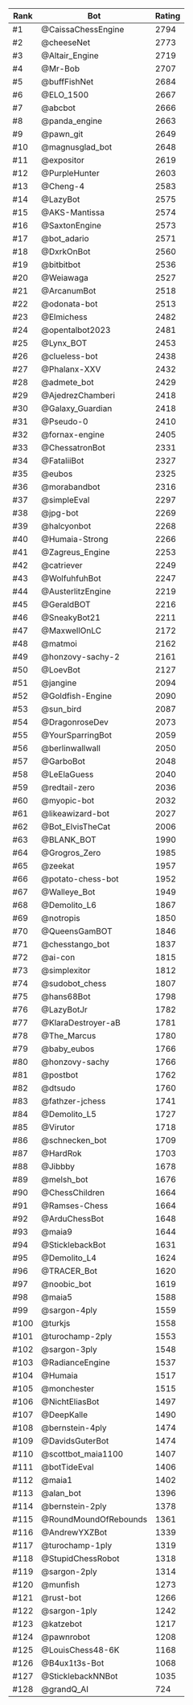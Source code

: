 Rank|Bot|Rating
---|---|---
#1|@CaissaChessEngine|2794
#2|@cheeseNet|2773
#3|@Altair_Engine|2719
#4|@Mr-Bob|2707
#5|@buffFishNet|2684
#6|@ELO_1500|2667
#7|@abcbot|2666
#8|@panda_engine|2663
#9|@pawn_git|2649
#10|@magnusglad_bot|2648
#11|@expositor|2619
#12|@PurpleHunter|2603
#13|@Cheng-4|2583
#14|@LazyBot|2575
#15|@AKS-Mantissa|2574
#16|@SaxtonEngine|2573
#17|@bot_adario|2571
#18|@DxrkOnBot|2560
#19|@bitbitbot|2536
#20|@Weiawaga|2527
#21|@ArcanumBot|2518
#22|@odonata-bot|2513
#23|@Elmichess|2482
#24|@opentalbot2023|2481
#25|@Lynx_BOT|2453
#26|@clueless-bot|2438
#27|@Phalanx-XXV|2432
#28|@admete_bot|2429
#29|@AjedrezChamberi|2418
#30|@Galaxy_Guardian|2418
#31|@Pseudo-0|2410
#32|@fornax-engine|2405
#33|@ChessatronBot|2331
#34|@FataliiBot|2327
#35|@eubos|2325
#36|@morabandbot|2316
#37|@simpleEval|2297
#38|@jpg-bot|2269
#39|@halcyonbot|2268
#40|@Humaia-Strong|2266
#41|@Zagreus_Engine|2253
#42|@catriever|2249
#43|@WolfuhfuhBot|2247
#44|@AusterlitzEngine|2219
#45|@GeraldBOT|2216
#46|@SneakyBot21|2211
#47|@MaxwellOnLC|2172
#48|@matmoi|2162
#49|@honzovy-sachy-2|2161
#50|@LoevBot|2127
#51|@jangine|2094
#52|@Goldfish-Engine|2090
#53|@sun_bird|2087
#54|@DragonroseDev|2073
#55|@YourSparringBot|2059
#56|@berlinwallwall|2050
#57|@GarboBot|2048
#58|@LeElaGuess|2040
#59|@redtail-zero|2036
#60|@myopic-bot|2032
#61|@likeawizard-bot|2027
#62|@Bot_ElvisTheCat|2006
#63|@BLANK_BOT|1990
#64|@Grogros_Zero|1985
#65|@zeekat|1957
#66|@potato-chess-bot|1952
#67|@Walleye_Bot|1949
#68|@Demolito_L6|1867
#69|@notropis|1850
#70|@QueensGamBOT|1846
#71|@chesstango_bot|1837
#72|@ai-con|1815
#73|@simplexitor|1812
#74|@sudobot_chess|1807
#75|@hans68Bot|1798
#76|@LazyBotJr|1782
#77|@KlaraDestroyer-aB|1781
#78|@The_Marcus|1780
#79|@baby_eubos|1766
#80|@honzovy-sachy|1766
#81|@postbot|1762
#82|@dtsudo|1760
#83|@fathzer-jchess|1741
#84|@Demolito_L5|1727
#85|@Virutor|1718
#86|@schnecken_bot|1709
#87|@HardRok|1703
#88|@Jibbby|1678
#89|@melsh_bot|1676
#90|@ChessChildren|1664
#91|@Ramses-Chess|1664
#92|@ArduChessBot|1648
#93|@maia9|1644
#94|@SticklebackBot|1631
#95|@Demolito_L4|1624
#96|@TRACER_Bot|1620
#97|@noobic_bot|1619
#98|@maia5|1588
#99|@sargon-4ply|1559
#100|@turkjs|1558
#101|@turochamp-2ply|1553
#102|@sargon-3ply|1548
#103|@RadianceEngine|1537
#104|@Humaia|1517
#105|@monchester|1515
#106|@NichtEliasBot|1497
#107|@DeepKalle|1490
#108|@bernstein-4ply|1474
#109|@DavidsGuterBot|1474
#110|@scottbot_maia1100|1407
#111|@botTideEval|1406
#112|@maia1|1402
#113|@alan_bot|1396
#114|@bernstein-2ply|1378
#115|@RoundMoundOfRebounds|1361
#116|@AndrewYXZBot|1339
#117|@turochamp-1ply|1319
#118|@StupidChessRobot|1318
#119|@sargon-2ply|1314
#120|@munfish|1273
#121|@rust-bot|1266
#122|@sargon-1ply|1242
#123|@katzebot|1217
#124|@pawnrobot|1208
#125|@LouisChess48-6K|1168
#126|@B4ux1t3s-Bot|1068
#127|@SticklebackNNBot|1035
#128|@grandQ_AI|724

